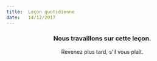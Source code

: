 ```yaml
---
title:  Leçon quotidienne
date:   14/12/2017
---
```


### <center>Nous travaillons sur cette leçon.</center>
<center>Revenez plus tard, s'il vous plaît.</center>